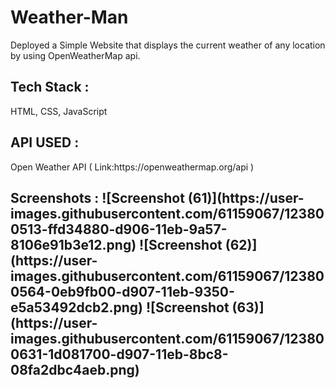# Weather-Man
Deployed a Simple Website that displays the current weather of any location by using  OpenWeatherMap api.
<h2> Tech Stack :</h2>
  HTML, CSS, JavaScript
<h2> API USED :</h2> 
  Open Weather API ( Link:https://openweathermap.org/api ) <br>
<h2> Screenshots : 
  ![Screenshot (61)](https://user-images.githubusercontent.com/61159067/123800513-ffd34880-d906-11eb-9a57-8106e91b3e12.png)
  ![Screenshot (62)](https://user-images.githubusercontent.com/61159067/123800564-0eb9fb00-d907-11eb-9350-e5a53492dcb2.png)
  ![Screenshot (63)](https://user-images.githubusercontent.com/61159067/123800631-1d081700-d907-11eb-8bc8-08fa2dbc4aeb.png)

